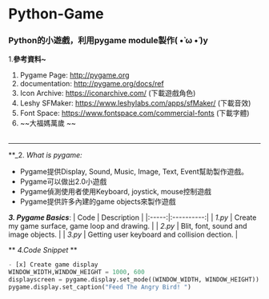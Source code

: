 # Python-Game
### Python的小遊戲，利用pygame module製作( •̀ ω •́ )y

1.**參考資料~**
  
  1. Pygame Page: http://pygame.org
  2. documentation: http://pygame.org/docs/ref
  3. Icon Archive: https://iconarchive.com/ (下載遊戲角色)
  4. Leshy SFMaker: https://www.leshylabs.com/apps/sfMaker/ (下載音效)
  5. Font Space: https://www.fontspace.com/commercial-fonts (下載字體)
  6. ~~大福媽萬歲 ~~ <br><br>
    
 ------

**_2. _What is pygame:_
  * Pygame提供Display, Sound, Music, Image, Text, Event幫助製作遊戲。
  * Pygame可以做出2.0小遊戲
  * Pygame偵測使用者使用Keyboard, joystick, mouse控制遊戲
  * Pygame提供許多內建的game objects來製作遊戲

**_3. Pygame Basics_**:
| Code | Description |
|:-----:|:----------:|
| _1.py_ | Create my game surface, game loop and drawing. |
| _2.py_ | Blit, font, sound and image objects. |
| _3.py_ | Getting user keyboard and collision dection. |

** _4.Code Snippet_ **
```Python
- [x] Create game display
WINDOW_WIDTH,WINDOW_HEIGHT = 1000, 600
displayscreen = pygame.display.set_mode((WINDOW_WIDTH, WINDOW_HEIGHT))
pygame.display.set_caption("Feed The Angry Bird! ")
```
